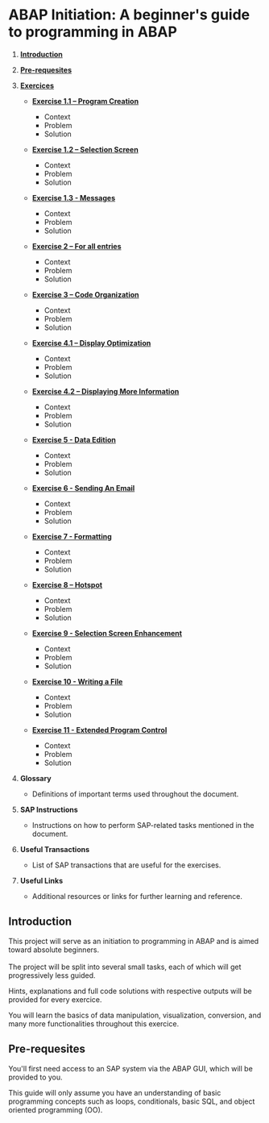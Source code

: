 # ABAP Initiation: A beginner's guide to programming in ABAP

1. [**Introduction**](#introduction)
2. [**Pre-requesites**](#pre-requesites)

3. [**Exercices**](#exercices)

   - [**Exercise 1.1 – Program Creation**](https://github.com/Fabeure/ABAP-Initiation/blob/main/Program%20Creation.md)
   
     - Context
     - Problem
     - Solution
     

   - [**Exercise 1.2 – Selection Screen**](https://github.com/Fabeure/ABAP-Initiation/blob/main/Selection%20Screen.md)

     - Context
     - Problem
     - Solution

   - [**Exercise 1.3 - Messages**](https://github.com/Fabeure/ABAP-Initiation/blob/main/Messages.md)

     - Context
     - Problem
     - Solution

   - [**Exercise 2 – For all entries**](https://github.com/Fabeure/ABAP-Initiation/blob/main/For%20all%20entries.md)

     - Context
     - Problem
     - Solution

   - [**Exercise 3 – Code Organization**](https://github.com/Fabeure/ABAP-Initiation/blob/main/Code%20Organization.md)
     - Context
     - Problem
     - Solution

   - [**Exercise 4.1 – Display Optimization**](https://github.com/Fabeure/ABAP-Initiation/blob/main/Display%20Optimization.md)

     - Context
     - Problem
     - Solution

   - [**Exercise 4.2 – Displaying More Information**](https://github.com/Fabeure/ABAP-Initiation/blob/main/Displaying%20More%20Information.md)

     - Context
     - Problem
     - Solution

   - [**Exercise 5 - Data Edition**](https://github.com/Fabeure/ABAP-Initiation/blob/main/Data%20Edition.md)

     - Context
     - Problem
     - Solution

   - [**Exercise 6 - Sending An Email**](https://github.com/Fabeure/ABAP-Initiation/blob/main/Sending%20An%20Email.md)

     - Context
     - Problem
     - Solution

   - [**Exercise 7 - Formatting**](https://github.com/Fabeure/ABAP-Initiation/blob/main/Formatting.md)

     - Context
     - Problem
     - Solution

   - [**Exercise 8 – Hotspot**](https://github.com/Fabeure/ABAP-Initiation/blob/main/Hotspot.md)

     - Context
     - Problem
     - Solution


   - [**Exercise 9 - Selection Screen Enhancement**](https://github.com/Fabeure/ABAP-Initiation/blob/main/Selection%20Screen%20Enhancement.md)

     - Context
     - Problem
     - Solution

   - [**Exercise 10 - Writing a File**](https://github.com/Fabeure/ABAP-Initiation/blob/main/Writing%20a%20File.md)

     - Context
     - Problem
     - Solution

   - [**Exercise 11 - Extended Program Control**](https://github.com/Fabeure/ABAP-Initiation/blob/main/Exercice11.md)
     - Context
     - Problem
     - Solution

4. **Glossary**

   - Definitions of important terms used throughout the document.

5. **SAP Instructions**

   - Instructions on how to perform SAP-related tasks mentioned in the document.

6. **Useful Transactions**

   - List of SAP transactions that are useful for the exercises.

7. **Useful Links**
   - Additional resources or links for further learning and reference.



## Introduction

This project will serve as an initiation to programming in ABAP and is aimed toward absolute beginners. \
\
The project will be split into several small tasks, each of which will get progressively less guided.

Hints, explanations and full code solutions with respective outputs will be provided for every exercice.

You will learn the basics of data manipulation, visualization, conversion, and many more functionalities throughout this exercice.

## Pre-requesites

You'll first need access to an SAP system via the ABAP GUI, which will be provided to you.

This guide will only assume you have an understanding of basic programming concepts such as loops, conditionals, basic SQL, and object oriented programming (OO).

